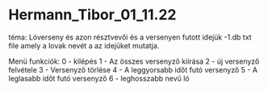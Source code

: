 # Hermann_Tibor_01_11.22
téma: Lóverseny és azon résztvevői és a versenyen futott idejük
-1.db txt file amely a lovak nevét a az idejüket mutatja.

Menü funkciók:
  0 - kilépés 
  1 - Az összes versenyző kiírása 
  2 - új versenyző felvétele 
  3 - Versenyző törlése
  4 - A leggyorsabb időt futó versenyző
  5 - A leglasabb időt futó versenyző
  6 - leghosszabb nevű ló
